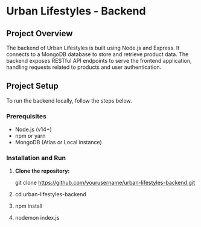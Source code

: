 # Urban Lifestyles - Backend

## Project Overview

The backend of Urban Lifestyles is built using Node.js and Express. It connects to a MongoDB database to store and retrieve product data. The backend exposes RESTful API endpoints to serve the frontend application, handling requests related to products and user authentication.

## Project Setup

To run the backend locally, follow the steps below.

### Prerequisites

- Node.js (v14+)
- npm or yarn
- MongoDB (Atlas or Local instance)

### Installation and Run

1. **Clone the repository:**

   git clone https://github.com/yourusername/urban-lifestyles-backend.git

2. cd urban-lifestyles-backend

3. npm install

4. nodemon index.js
